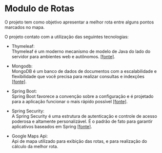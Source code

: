 # Modulo de Rotas

O projeto tem como objetivo apresentar a melhor rota entre alguns pontos marcados no mapa.

O projeto contato com a utilização das seguintes tecnologias:

 * Thymeleaf: \
  Thymeleaf é um moderno mecanismo de modelo de Java do lado do servidor para ambientes web e autônomos. [[fonte]](www.thymeleaf.org/).
  
  
 *  Mongodb: \
 MongoDB é um banco de dados de documentos com a escalabilidade e flexibilidade que você precisa para realizar consultas e indexções [[fonte]](https://www.mongodb.com/what-is-mongodb).
 
 
 * Spring Boot: \
 Spring Boot favorece a convenção sobre a configuração e é projetado para a aplicação funcionar o mais rápido possível [[fonte]](https://projects.spring.io/spring-boot/).
 
 
 * Spring Security: \
 A Spring Security é uma estrutura de autenticação e controle de acesso poderosa e altamente personalizável. É o padrão de fato para garantir aplicativos baseados em Spring [[fonte]](https://projects.spring.io/spring-security/).

 * Google Maps Api: \
 Api de mapa utilizado para exibição das rotas, e para realização do cálculo da melhor rota.

  
